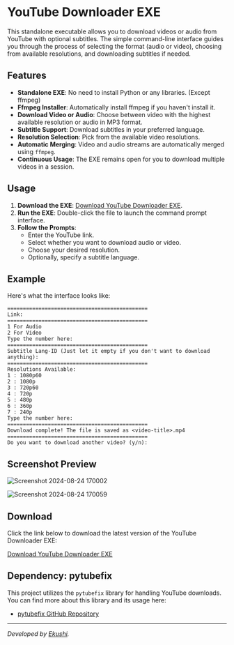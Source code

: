 

# YouTube Downloader EXE

This standalone executable allows you to download videos or audio from YouTube with optional subtitles. The simple command-line interface guides you through the process of selecting the format (audio or video), choosing from available resolutions, and downloading subtitles if needed.

## Features

- **Standalone EXE**: No need to install Python or any libraries. (Except ffmpeg)
- **Ffmpeg Installer**: Automatically install ffmpeg if you haven't install it.
- **Download Video or Audio**: Choose between video with the highest available resolution or audio in MP3 format.
- **Subtitle Support**: Download subtitles in your preferred language.
- **Resolution Selection**: Pick from the available video resolutions.
- **Automatic Merging**: Video and audio streams are automatically merged using `ffmpeg`.
- **Continuous Usage**: The EXE remains open for you to download multiple videos in a session.

## Usage

1. **Download the EXE**: [Download YouTube Downloader EXE](https://github.com/ExyXyz/YT-Downloader/releases).
2. **Run the EXE**: Double-click the file to launch the command prompt interface.
3. **Follow the Prompts**:
   - Enter the YouTube link.
   - Select whether you want to download audio or video.
   - Choose your desired resolution.
   - Optionally, specify a subtitle language.

## Example

Here's what the interface looks like:

```plaintext
=============================================
Link: 
=============================================
1 For Audio
2 For Video
Type the number here: 
=============================================
Subtitle Lang-ID (Just let it empty if you don't want to download anything): 
=============================================
Resolutions Available:
1 : 1080p60
2 : 1080p
3 : 720p60
4 : 720p
5 : 480p
6 : 360p
7 : 240p
Type the number here: 
=============================================
Download complete! The file is saved as <video-title>.mp4
=============================================
Do you want to download another video? (y/n):
```

## Screenshot Preview

![Screenshot 2024-08-24 170002](https://github.com/user-attachments/assets/02e393ec-52c5-4a4c-bf9d-3a6c8e09e9a5)

![Screenshot 2024-08-24 170059](https://github.com/user-attachments/assets/48217236-3930-432e-80d0-4fc1538627ec)



## Download

Click the link below to download the latest version of the YouTube Downloader EXE:

[Download YouTube Downloader EXE]([https://github.com/ExyXyz/YT-Downloader/releases/tag/release](https://github.com/ExyXyz/YT-Downloader/releases/tag/1.1))

## Dependency: pytubefix

This project utilizes the `pytubefix` library for handling YouTube downloads. You can find more about this library and its usage here:

- [pytubefix GitHub Repository](https://github.com/JuanBindez/pytubefix)

---

*Developed by [Ekushi](https://github.com/ExyXyz).*
